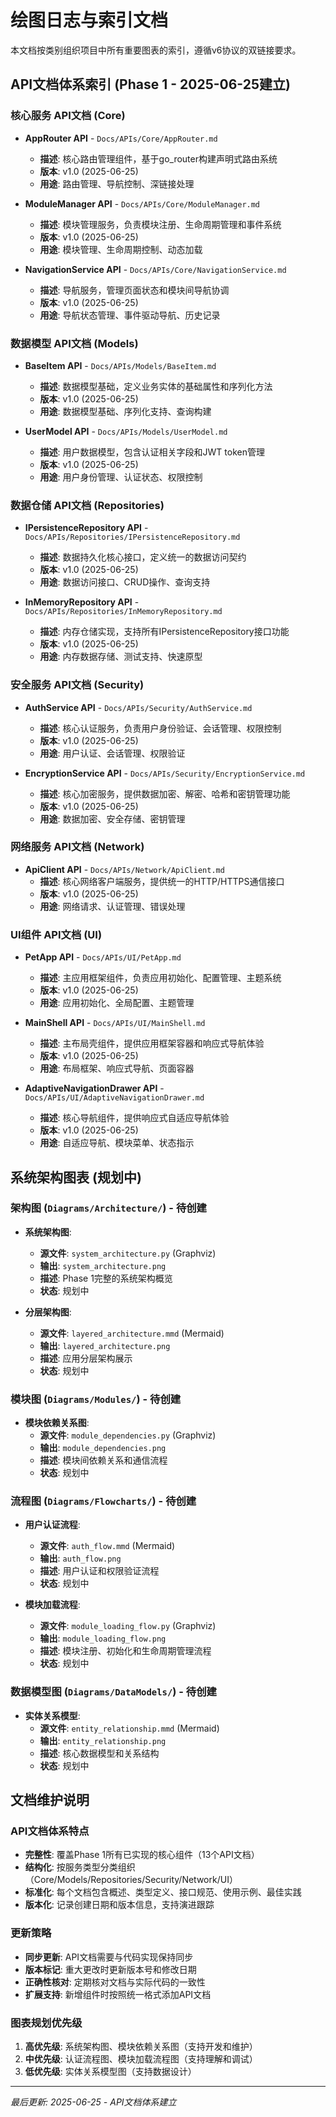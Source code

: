 # 绘图日志与索引文档

本文档按类别组织项目中所有重要图表的索引，遵循v6协议的双链接要求。

## API文档体系索引 (Phase 1 - 2025-06-25建立)

### 核心服务 API文档 (Core)
- **AppRouter API** - `Docs/APIs/Core/AppRouter.md`
  - **描述**: 核心路由管理组件，基于go_router构建声明式路由系统
  - **版本**: v1.0 (2025-06-25)
  - **用途**: 路由管理、导航控制、深链接处理

- **ModuleManager API** - `Docs/APIs/Core/ModuleManager.md`
  - **描述**: 模块管理服务，负责模块注册、生命周期管理和事件系统
  - **版本**: v1.0 (2025-06-25)
  - **用途**: 模块管理、生命周期控制、动态加载

- **NavigationService API** - `Docs/APIs/Core/NavigationService.md`
  - **描述**: 导航服务，管理页面状态和模块间导航协调
  - **版本**: v1.0 (2025-06-25)
  - **用途**: 导航状态管理、事件驱动导航、历史记录

### 数据模型 API文档 (Models)
- **BaseItem API** - `Docs/APIs/Models/BaseItem.md`
  - **描述**: 数据模型基础，定义业务实体的基础属性和序列化方法
  - **版本**: v1.0 (2025-06-25)
  - **用途**: 数据模型基础、序列化支持、查询构建

- **UserModel API** - `Docs/APIs/Models/UserModel.md`
  - **描述**: 用户数据模型，包含认证相关字段和JWT token管理
  - **版本**: v1.0 (2025-06-25)
  - **用途**: 用户身份管理、认证状态、权限控制

### 数据仓储 API文档 (Repositories)
- **IPersistenceRepository API** - `Docs/APIs/Repositories/IPersistenceRepository.md`
  - **描述**: 数据持久化核心接口，定义统一的数据访问契约
  - **版本**: v1.0 (2025-06-25)
  - **用途**: 数据访问接口、CRUD操作、查询支持

- **InMemoryRepository API** - `Docs/APIs/Repositories/InMemoryRepository.md`
  - **描述**: 内存仓储实现，支持所有IPersistenceRepository接口功能
  - **版本**: v1.0 (2025-06-25)
  - **用途**: 内存数据存储、测试支持、快速原型

### 安全服务 API文档 (Security)
- **AuthService API** - `Docs/APIs/Security/AuthService.md`
  - **描述**: 核心认证服务，负责用户身份验证、会话管理、权限控制
  - **版本**: v1.0 (2025-06-25)
  - **用途**: 用户认证、会话管理、权限验证

- **EncryptionService API** - `Docs/APIs/Security/EncryptionService.md`
  - **描述**: 核心加密服务，提供数据加密、解密、哈希和密钥管理功能
  - **版本**: v1.0 (2025-06-25)
  - **用途**: 数据加密、安全存储、密钥管理

### 网络服务 API文档 (Network)
- **ApiClient API** - `Docs/APIs/Network/ApiClient.md`
  - **描述**: 核心网络客户端服务，提供统一的HTTP/HTTPS通信接口
  - **版本**: v1.0 (2025-06-25)
  - **用途**: 网络请求、认证管理、错误处理

### UI组件 API文档 (UI)
- **PetApp API** - `Docs/APIs/UI/PetApp.md`
  - **描述**: 主应用框架组件，负责应用初始化、配置管理、主题系统
  - **版本**: v1.0 (2025-06-25)
  - **用途**: 应用初始化、全局配置、主题管理

- **MainShell API** - `Docs/APIs/UI/MainShell.md`
  - **描述**: 主布局壳组件，提供应用框架容器和响应式导航体验
  - **版本**: v1.0 (2025-06-25)
  - **用途**: 布局框架、响应式导航、页面容器

- **AdaptiveNavigationDrawer API** - `Docs/APIs/UI/AdaptiveNavigationDrawer.md`
  - **描述**: 核心导航组件，提供响应式自适应导航体验
  - **版本**: v1.0 (2025-06-25)
  - **用途**: 自适应导航、模块菜单、状态指示

## 系统架构图表 (规划中)

### 架构图 (`Diagrams/Architecture/`) - 待创建
- **系统架构图**: 
  - **源文件**: `system_architecture.py` (Graphviz)
  - **输出**: `system_architecture.png`
  - **描述**: Phase 1完整的系统架构概览
  - **状态**: 规划中

- **分层架构图**: 
  - **源文件**: `layered_architecture.mmd` (Mermaid)
  - **输出**: `layered_architecture.png`
  - **描述**: 应用分层架构展示
  - **状态**: 规划中

### 模块图 (`Diagrams/Modules/`) - 待创建
- **模块依赖关系图**: 
  - **源文件**: `module_dependencies.py` (Graphviz)
  - **输出**: `module_dependencies.png`
  - **描述**: 模块间依赖关系和通信流程
  - **状态**: 规划中

### 流程图 (`Diagrams/Flowcharts/`) - 待创建
- **用户认证流程**: 
  - **源文件**: `auth_flow.mmd` (Mermaid)
  - **输出**: `auth_flow.png`
  - **描述**: 用户认证和权限验证流程
  - **状态**: 规划中

- **模块加载流程**: 
  - **源文件**: `module_loading_flow.py` (Graphviz)
  - **输出**: `module_loading_flow.png`
  - **描述**: 模块注册、初始化和生命周期管理流程
  - **状态**: 规划中

### 数据模型图 (`Diagrams/DataModels/`) - 待创建
- **实体关系模型**: 
  - **源文件**: `entity_relationship.mmd` (Mermaid)
  - **输出**: `entity_relationship.png`
  - **描述**: 核心数据模型和关系结构
  - **状态**: 规划中

## 文档维护说明

### API文档体系特点
- **完整性**: 覆盖Phase 1所有已实现的核心组件（13个API文档）
- **结构化**: 按服务类型分类组织（Core/Models/Repositories/Security/Network/UI）
- **标准化**: 每个文档包含概述、类型定义、接口规范、使用示例、最佳实践
- **版本化**: 记录创建日期和版本信息，支持演进跟踪

### 更新策略
- **同步更新**: API文档需要与代码实现保持同步
- **版本标记**: 重大更改时更新版本号和修改日期
- **正确性核对**: 定期核对文档与实际代码的一致性
- **扩展支持**: 新增组件时按照统一格式添加API文档

### 图表规划优先级
1. **高优先级**: 系统架构图、模块依赖关系图（支持开发和维护）
2. **中优先级**: 认证流程图、模块加载流程图（支持理解和调试）
3. **低优先级**: 实体关系模型图（支持数据设计）

---
*最后更新: 2025-06-25 - API文档体系建立*
